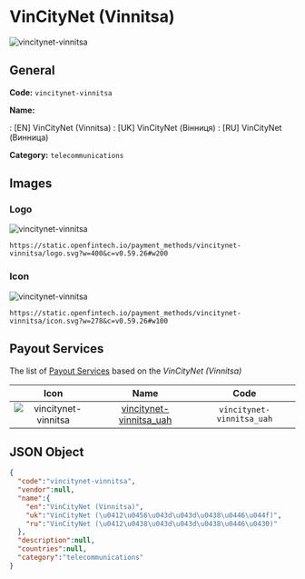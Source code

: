 
# VinCityNet (Vinnitsa) 
![vincitynet-vinnitsa](https://static.openfintech.io/payment_methods/vincitynet-vinnitsa/logo.svg?w=400&c=v0.59.26#w200)  

## General 
**Code:** `vincitynet-vinnitsa` 
 
**Name:** 
 
:	[EN] VinCityNet (Vinnitsa) 
:	[UK] VinCityNet (Вінниця) 
:	[RU] VinCityNet (Винница) 
 
**Category:** `telecommunications` 
 

## Images 

### Logo 
![vincitynet-vinnitsa](https://static.openfintech.io/payment_methods/vincitynet-vinnitsa/logo.svg?w=400&c=v0.59.26#w200)  

```
https://static.openfintech.io/payment_methods/vincitynet-vinnitsa/logo.svg?w=400&c=v0.59.26#w200
```  

### Icon 
![vincitynet-vinnitsa](https://static.openfintech.io/payment_methods/vincitynet-vinnitsa/icon.svg?w=278&c=v0.59.26#w100)  

```
https://static.openfintech.io/payment_methods/vincitynet-vinnitsa/icon.svg?w=278&c=v0.59.26#w100
```  

## Payout Services 
 
The list of [Payout Services](/payout-services/) based on the _VinCityNet (Vinnitsa)_ 

|Icon|Name|Code| 
|:---:|:---:|:---:| 
|![vincitynet-vinnitsa](https://static.openfintech.io/payout_methods/vincitynet-vinnitsa/icon.png?w=278&c=v0.59.26#w40) |[vincitynet-vinnitsa_uah](/payout-services/vincitynet-vinnitsa_uah/)|`vincitynet-vinnitsa_uah`| 
 

## JSON Object 

```json
{
  "code":"vincitynet-vinnitsa",
  "vendor":null,
  "name":{
    "en":"VinCityNet (Vinnitsa)",
    "uk":"VinCityNet (\u0412\u0456\u043d\u043d\u0438\u0446\u044f)",
    "ru":"VinCityNet (\u0412\u0438\u043d\u043d\u0438\u0446\u0430)"
  },
  "description":null,
  "countries":null,
  "category":"telecommunications"
}
```  
